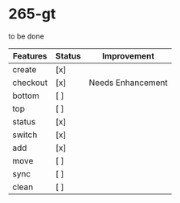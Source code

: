 # 265-gt


to be done

| Features | Status | Improvement         |
|----------|--------|---------------------|
| create   | [x]    |                     |
| checkout | [x]    | Needs Enhancement   |
| bottom   | [ ]    |                     |
| top      | [ ]    |                     |
| status   | [x]    |                     |
| switch   | [x]    |                     |
| add      | [x]    |                     |
| move     | [ ]    |                     |
| sync     | [ ]    |                     |
| clean    | [ ]  |                     |
